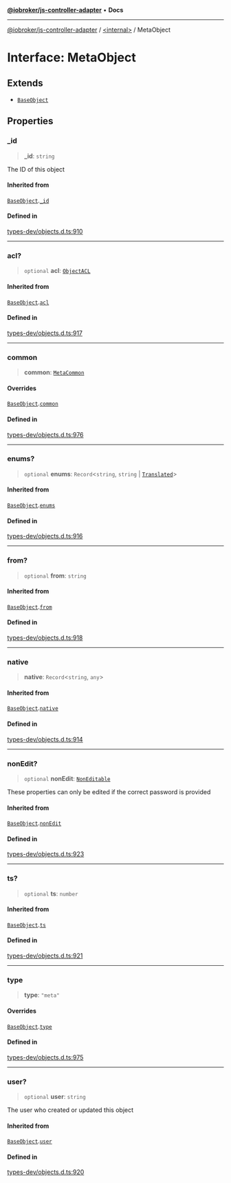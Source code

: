 [**@iobroker/js-controller-adapter**](../../README.md) • **Docs**

***

[@iobroker/js-controller-adapter](../../globals.md) / [\<internal\>](../README.md) / MetaObject

# Interface: MetaObject

## Extends

- [`BaseObject`](BaseObject.md)

## Properties

### \_id

> **\_id**: `string`

The ID of this object

#### Inherited from

[`BaseObject`](BaseObject.md).[`_id`](BaseObject.md#_id)

#### Defined in

[types-dev/objects.d.ts:910](https://github.com/ioBroker/ioBroker.js-controller/blob/b50a278725d350a15d2e89556fee6afed5154f0b/packages/types-dev/objects.d.ts#L910)

***

### acl?

> `optional` **acl**: [`ObjectACL`](ObjectACL.md)

#### Inherited from

[`BaseObject`](BaseObject.md).[`acl`](BaseObject.md#acl)

#### Defined in

[types-dev/objects.d.ts:917](https://github.com/ioBroker/ioBroker.js-controller/blob/b50a278725d350a15d2e89556fee6afed5154f0b/packages/types-dev/objects.d.ts#L917)

***

### common

> **common**: [`MetaCommon`](MetaCommon.md)

#### Overrides

[`BaseObject`](BaseObject.md).[`common`](BaseObject.md#common)

#### Defined in

[types-dev/objects.d.ts:976](https://github.com/ioBroker/ioBroker.js-controller/blob/b50a278725d350a15d2e89556fee6afed5154f0b/packages/types-dev/objects.d.ts#L976)

***

### enums?

> `optional` **enums**: `Record`\<`string`, `string` \| [`Translated`](../type-aliases/Translated.md)\>

#### Inherited from

[`BaseObject`](BaseObject.md).[`enums`](BaseObject.md#enums)

#### Defined in

[types-dev/objects.d.ts:916](https://github.com/ioBroker/ioBroker.js-controller/blob/b50a278725d350a15d2e89556fee6afed5154f0b/packages/types-dev/objects.d.ts#L916)

***

### from?

> `optional` **from**: `string`

#### Inherited from

[`BaseObject`](BaseObject.md).[`from`](BaseObject.md#from)

#### Defined in

[types-dev/objects.d.ts:918](https://github.com/ioBroker/ioBroker.js-controller/blob/b50a278725d350a15d2e89556fee6afed5154f0b/packages/types-dev/objects.d.ts#L918)

***

### native

> **native**: `Record`\<`string`, `any`\>

#### Inherited from

[`BaseObject`](BaseObject.md).[`native`](BaseObject.md#native)

#### Defined in

[types-dev/objects.d.ts:914](https://github.com/ioBroker/ioBroker.js-controller/blob/b50a278725d350a15d2e89556fee6afed5154f0b/packages/types-dev/objects.d.ts#L914)

***

### nonEdit?

> `optional` **nonEdit**: [`NonEditable`](NonEditable.md)

These properties can only be edited if the correct password is provided

#### Inherited from

[`BaseObject`](BaseObject.md).[`nonEdit`](BaseObject.md#nonedit)

#### Defined in

[types-dev/objects.d.ts:923](https://github.com/ioBroker/ioBroker.js-controller/blob/b50a278725d350a15d2e89556fee6afed5154f0b/packages/types-dev/objects.d.ts#L923)

***

### ts?

> `optional` **ts**: `number`

#### Inherited from

[`BaseObject`](BaseObject.md).[`ts`](BaseObject.md#ts)

#### Defined in

[types-dev/objects.d.ts:921](https://github.com/ioBroker/ioBroker.js-controller/blob/b50a278725d350a15d2e89556fee6afed5154f0b/packages/types-dev/objects.d.ts#L921)

***

### type

> **type**: `"meta"`

#### Overrides

[`BaseObject`](BaseObject.md).[`type`](BaseObject.md#type)

#### Defined in

[types-dev/objects.d.ts:975](https://github.com/ioBroker/ioBroker.js-controller/blob/b50a278725d350a15d2e89556fee6afed5154f0b/packages/types-dev/objects.d.ts#L975)

***

### user?

> `optional` **user**: `string`

The user who created or updated this object

#### Inherited from

[`BaseObject`](BaseObject.md).[`user`](BaseObject.md#user)

#### Defined in

[types-dev/objects.d.ts:920](https://github.com/ioBroker/ioBroker.js-controller/blob/b50a278725d350a15d2e89556fee6afed5154f0b/packages/types-dev/objects.d.ts#L920)
